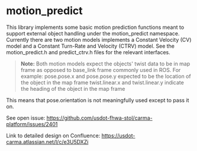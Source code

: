 # motion_predict

This library implements some basic motion prediction functions meant to support external object handling under the motion_predict namespace. Currently there are two motion models implements a Constant Velocity (CV) model and a Constant Turn-Rate and Velocity (CTRV) model. See the motion_predict.h and predict_ctrv.h files for the relevant interfaces.

> **Note:** Both motion models expect the objects' twist data to be in map frame as opposed to base_link frame commonly used in ROS.
For example:
pose.pose.x and pose.pose.y expected to be the location of the object in the map frame
twist.linear.x and twist.linear.y indicate the heading of the object in the map frame

This means that
pose.orientation is not meaningfully used except to pass it on.

See open issue: https://github.com/usdot-fhwa-stol/carma-platform/issues/2401

Link to detailed design on Confluence: https://usdot-carma.atlassian.net/l/c/e3U5DXZi
